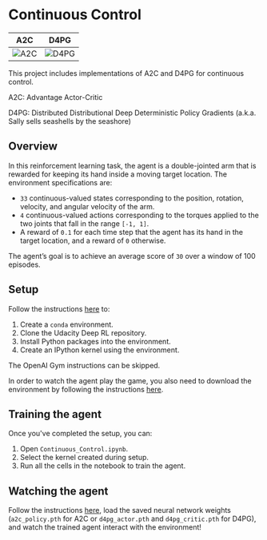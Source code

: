 # Continuous Control

| A2C | D4PG |
| :-: | :-: |
| ![A2C](images/a2c_perf.gif) | ![D4PG](images/d4pg_perf.gif) |

This project includes implementations of A2C and D4PG for continuous control.

A2C: Advantage Actor-Critic

D4PG: Distributed Distributional Deep Deterministic Policy Gradients (a.k.a. Sally sells seashells by the seashore)

## Overview

In this reinforcement learning task, the agent is a double-jointed arm that is rewarded for keeping its hand inside a moving target location. The environment specifications are:

- `33` continuous-valued states corresponding to the position, rotation, velocity, and angular velocity of the arm.
- `4` continuous-valued actions corresponding to the torques applied to the two joints that fall in the range `[-1, 1]`.
- A reward of `0.1` for each time step that the agent has its hand in the target location, and a reward of `0` otherwise.

The agent’s goal is to achieve an average score of `30` over a window of 100 episodes.

## Setup

Follow the instructions [here](https://github.com/udacity/deep-reinforcement-learning/tree/dc65050c8f47b365560a30a112fb84f762005c6b#dependencies) to:

1. Create a `conda` environment.
2. Clone the Udacity Deep RL repository.
3. Install Python packages into the environment.
4. Create an IPython kernel using the environment.

The OpenAI Gym instructions can be skipped.

In order to watch the agent play the game, you also need to download the environment by following the instructions [here](https://github.com/udacity/deep-reinforcement-learning/tree/dc65050c8f47b365560a30a112fb84f762005c6b/p2_continuous-control#getting-started).

## Training the agent

Once you've completed the setup, you can:

1. Open `Continuous_Control.ipynb`.
2. Select the kernel created during setup.
3. Run all the cells in the notebook to train the agent.

## Watching the agent

Follow the instructions [here](https://github.com/udacity/deep-reinforcement-learning/tree/dc65050c8f47b365560a30a112fb84f762005c6b/p2_continuous-control), load the saved neural network weights (`a2c_policy.pth` for A2C or `d4pg_actor.pth` and `d4pg_critic.pth` for D4PG), and watch the trained agent interact with the environment!
